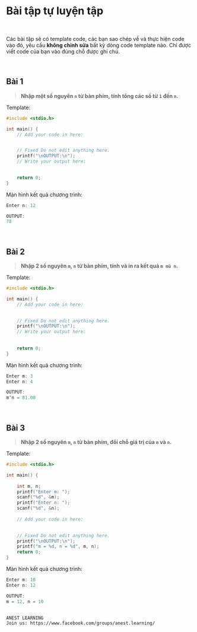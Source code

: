 # Bài tập tự luyện tập

<br />

Các bài tập sẽ có template code, các bạn sao chép về và thực hiện code vào đó, yêu cầu **không chỉnh sửa** bất kỳ dòng code template nào. Chỉ được viết code của bạn vào đúng chỗ được ghi chú.

<br />

## Bài 1

> **Nhập một số nguyên `n` từ bàn phím, tính tổng các số từ `1` đến `n`.**

Template:
```c
#include <stdio.h>

int main() {
    // Add your code in here:


    // Fixed Do not edit anything here.
    printf("\nOUTPUT:\n");
    // Write your output here:

	
    return 0;
}
```

Màn hình kết quả chương trình:
```c
Enter n: 12

OUTPUT:
78
```

<br />

## Bài 2

> **Nhập 2 số nguyên `m`, `n` từ bàn phím, tính và in ra kết quả `m mũ n`.**

Template:
```c
#include <stdio.h>

int main() {
    // Add your code in here:
    

    // Fixed Do not edit anything here.
    printf("\nOUTPUT:\n");
    // Write your output here:
    
    
    return 0;
}
```

Màn hình kết quả chương trình:
```c
Enter m: 3
Enter n: 4

OUTPUT:
m^n = 81.00
```

<br />

## Bài 3

> **Nhập 2 số nguyên `m`, `n` từ bàn phím, đổi chỗ giá trị của `m` và `n`.**

Template:
```c
#include <stdio.h>

int main() {
    
    int m, n;
    printf("Enter m: ");
    scanf("%d", &m);
    printf("Enter n: ");
    scanf("%d", &n);
    
    // Add your code in here:
    

    // Fixed Do not edit anything here.
    printf("\nOUTPUT:\n");
    printf("m = %d, n = %d", m, n); 	
    return 0;
}
```

Màn hình kết quả chương trình:
```c
Enter m: 10
Enter n: 12

OUTPUT:
m = 12, n = 10
```

##  

```
ANEST LEARNING
Join us: https://www.facebook.com/groups/anest.learning/
```
